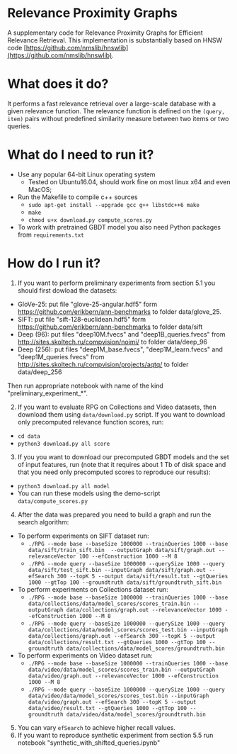 # Relevance Proximity Graphs
A supplementary code for Relevance Proximity Graphs for Efficient Relevance Retrieval. This implementation is substantially based on HNSW code [https://github.com/nmslib/hnswlib](https://github.com/nmslib/hnswlib).

# What does it do?
It performs a fast relevance retrieval over a large-scale database with a given relevance function. The relevance function is defined on the `(query, item)` pairs without predefined similarity measure between two items or two queries.

# What do I need to run it?
* Use any popular 64-bit Linux operating system
  * Tested on Ubuntu16.04, should work fine on most linux x64 and even MacOS;
* Run the Makefile to compile c++ sources
  * ```sudo apt-get install --upgrade gcc g++ libstdc++6 make```
  * ```make```
  * ```chmod u+x download.py compute_scores.py```
* To work with pretrained GBDT model you also need Python packages from `requirements.txt`  

# How do I run it?
1. If you want to perform preliminary experiments from section 5.1 you should first dowload the datasets:
 * GloVe-25: put file "glove-25-angular.hdf5" form https://github.com/erikbern/ann-benchmarks to folder data/glove_25.
 * SIFT: put file "sift-128-euclidean.hdf5" form https://github.com/erikbern/ann-benchmarks to folder data/sift
 * Deep (96): put files "deep10M.fvecs" and "deep1B_queries.fvecs" from http://sites.skoltech.ru/compvision/noimi/ to folder data/deep_96
 * Deep (256): put files "deep1M_base.fvecs", "deep1M_learn.fvecs" and "deep1M_queries.fvecs" from http://sites.skoltech.ru/compvision/projects/aqtq/ to folder data/deep_256

  Then run appropriate notebook with name of the kind "preliminary_experiment_*".

2. If you want to evaluate RPG on Collections and Video datasets, then download them using `data/download.py` script. If you want to download only precomputed relevance function scores, run:
* `cd data`
* `python3 download.py all score`
3. If you you want to download our precomputed GBDT models and the set of input features, run (note that it requires about 1 Tb of disk space and that you need only precomputed scores to reproduce our results):
* `python3 download.py all model`
* You can run these models using the demo-script `data/compute_scores.py`
4. After the data was prepared you need to build a graph and run the search algorithm:
* To perform experiments on SIFT dataset run:
   * `./RPG --mode base --baseSize 1000000 --trainQueries 1000 --base data/sift/train_sift.bin  --outputGraph data/sift/graph.out --relevanceVector 100 --efConstruction 1000 --M 8`
   * `./RPG --mode query --baseSize 1000000 --querySize 1000 --query data/sift/test_sift.bin --inputGraph data/sift/graph.out --efSearch 300 --topK 5 --output data/sift/result.txt --gtQueries 1000 --gtTop 100 --groundtruth data/sift/groundtruth_sift.bin`
* To perform experiments on Collections dataset run:
   * `./RPG --mode base --baseSize 1000000 --trainQueries 1000 --base data/collections/data/model_scores/scores_train.bin --outputGraph data/collections/graph.out --relevanceVector 1000 --efConstruction 1000 --M 8`
   * `./RPG --mode query --baseSize 1000000 --querySize 1000 --query data/collections/data/model_scores/scores_test.bin --inputGraph data/collections/graph.out --efSearch 300 --topK 5 --output data/collections/result.txt --gtQueries 1000 --gtTop 100 --groundtruth data/collections/data/model_scores/groundtruth.bin`
* To perform experiments on Video dataset run:
   * `./RPG --mode base --baseSize 1000000 --trainQueries 1000 --base data/video/data/model_scores/scores_train.bin --outputGraph data/video/graph.out --relevanceVector 1000 --efConstruction 1000 --M 8`
   * `./RPG --mode query --baseSize 1000000 --querySize 1000 --query data/video/data/model_scores/scores_test.bin --inputGraph data/video/graph.out --efSearch 300 --topK 5 --output data/video/result.txt --gtQueries 1000 --gtTop 100 --groundtruth data/video/data/model_scores/groundtruth.bin`
5. You can vary `efSearch` to achieve higher recall values.
6. If you want to reproduce synthetic experiment from section 5.5 run notebook "synthetic_with_shifted_queries.ipynb" 
